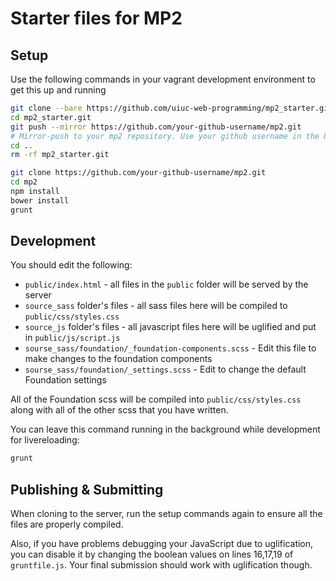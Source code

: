# Starter files for MP2

## Setup
Use the following commands in your vagrant development environment to get this up and running
```bash
git clone --bare https://github.com/uiuc-web-programming/mp2_starter.git
cd mp2_starter.git
git push --mirror https://github.com/your-github-username/mp2.git
# Mirror-push to your mp2 repository. Use your github username in the URL. Change the URL if you're using bitbucket.
cd ..
rm -rf mp2_starter.git

git clone https://github.com/your-github-username/mp2.git
cd mp2
npm install
bower install
grunt
```
## Development

You should edit the following:
- `public/index.html` - all files in the `public` folder will be served by the server
- `source_sass` folder's files - all sass files here will be compiled to `public/css/styles.css`
- `source_js` folder's files - all javascript files here will be uglified and put in `public/js/script.js`
- `sourse_sass/foundation/_foundation-components.scss` - Edit this file to make changes to the foundation components
- `sourse_sass/foundation/_settings.scss` - Edit to change the default Foundation settings

All of the Foundation scss will be compiled into `public/css/styles.css` along with all of the other scss that you have written.

You can leave this command running in the background while development for livereloading:

```bash
grunt
```

## Publishing & Submitting

When cloning to the server, run the setup commands again to ensure all the files are properly compiled.

Also, if you have problems debugging your JavaScript due to uglification, you can disable it by changing the boolean values on lines 16,17,19 of `gruntfile.js`. Your final submission should work with uglification though.
